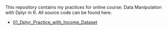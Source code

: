 This repository contains my practices for online course: Data Manipulation with Dplyr in R. All source code can be found here.

* [01_Dplyr_Practice_with_Income_Dataset](https://rpubs.com/sohlijing/dplyr_practice01)
